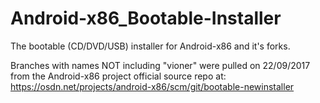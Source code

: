 # Android-x86_Bootable-Installer
The bootable (CD/DVD/USB) installer for Android-x86 and it's forks.

Branches with names NOT including "vioner" were pulled on 22/09/2017 from the Android-x86 project official source repo at:
https://osdn.net/projects/android-x86/scm/git/bootable-newinstaller

